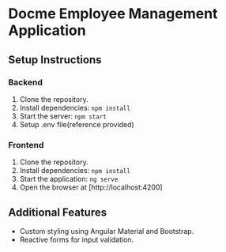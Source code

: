 # Docme Employee Management Application

## Setup Instructions

### Backend

1. Clone the repository.
2. Install dependencies: `npm install`
3. Start the server: `npm start`
4. Setup .env file(reference provided)

### Frontend

1. Clone the repository.
2. Install dependencies: `npm install`
3. Start the application: `ng serve`
4. Open the browser at [http://localhost:4200]

## Additional Features

- Custom styling using Angular Material and Bootstrap.
- Reactive forms for input validation.
